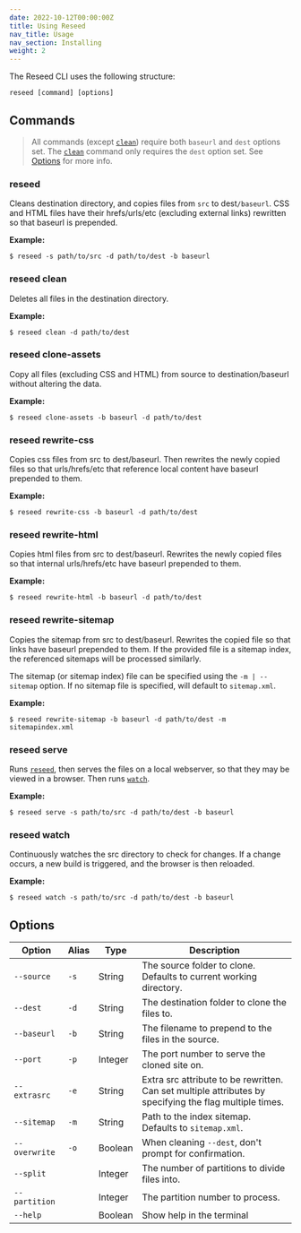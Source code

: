 ```yaml
---
date: 2022-10-12T00:00:00Z
title: Using Reseed
nav_title: Usage
nav_section: Installing
weight: 2
---
```

The Reseed CLI uses the following structure:

```shell
reseed [command] [options]
```

## Commands

> All commands (except [`clean`](#reseed-clean)) require both `baseurl` and `dest` options set. The [`clean`](#reseed-clean) command only requires the `dest` option set. See [Options](#options) for more info.

### reseed

Cleans destination directory, and copies files from `src` to dest`/baseurl`. CSS and HTML files have their hrefs/urls/etc (excluding external links) rewritten so that baseurl is prepended.

**Example:**

```
$ reseed -s path/to/src -d path/to/dest -b baseurl
```

### reseed clean

Deletes all files in the destination directory.

**Example:**

```
$ reseed clean -d path/to/dest
```

### reseed clone-assets

Copy all files (excluding CSS and HTML) from source to destination/baseurl without altering the data.

**Example:**

```
$ reseed clone-assets -b baseurl -d path/to/dest
```

### reseed rewrite-css

Copies css files from src to dest/baseurl. Then rewrites the newly copied files so that urls/hrefs/etc that reference local content have baseurl prepended to them.

**Example:**

```
$ reseed rewrite-css -b baseurl -d path/to/dest
```

### reseed rewrite-html

Copies html files from src to dest/baseurl. Rewrites the newly copied files so that internal urls/hrefs/etc have baseurl prepended to them.

**Example:**

```
$ reseed rewrite-html -b baseurl -d path/to/dest
```

### reseed rewrite-sitemap

Copies the sitemap from src to dest/baseurl. Rewrites the copied file so that links have baseurl prepended to them. If the provided file is a sitemap index, the referenced sitemaps will be processed similarly.

The sitemap (or sitemap index) file can be specified using the `-m | --sitemap` option. If no sitemap file is specified, will default to `sitemap.xml`.

**Example:**

```
$ reseed rewrite-sitemap -b baseurl -d path/to/dest -m sitemapindex.xml
```

### reseed serve

Runs [`reseed`](#reseed), then serves the files on a local webserver, so that they may be viewed in a browser. Then runs [`watch`](#reseed-watch).

**Example:**

```
$ reseed serve -s path/to/src -d path/to/dest -b baseurl
```

### reseed watch

Continuously watches the src directory to check for changes. If a change occurs, a new build is triggered, and the browser is then reloaded.

**Example:**

```
$ reseed watch -s path/to/src -d path/to/dest -b baseurl
```

## Options

Option        | Alias | Type    | Description
------------- | ----- | ------- | -----------
`--source`    | `-s`  | String  | The source folder to clone. Defaults to current working directory.
`--dest`      | `-d`  | String  | The destination folder to clone the files to.
`--baseurl`   | `-b`  | String  | The filename to prepend to the files in the source.
`--port`      | `-p`  | Integer | The port number to serve the cloned site on.
`--extrasrc`  | `-e`  | String  | Extra src attribute to be rewritten.</br>Can set multiple attributes by specifying the flag multiple times.
`--sitemap`   | `-m`  | String  | Path to the index sitemap. Defaults to `sitemap.xml`.
`--overwrite` | `-o`  | Boolean | When cleaning `--dest`, don't prompt for confirmation.
`--split`     |       | Integer | The number of partitions to divide files into.
`--partition` |       | Integer | The partition number to process.
`--help`      |       | Boolean | Show help in the terminal